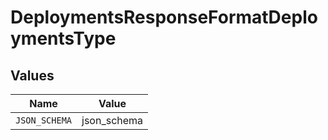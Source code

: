 # DeploymentsResponseFormatDeploymentsType


## Values

| Name          | Value         |
| ------------- | ------------- |
| `JSON_SCHEMA` | json_schema   |